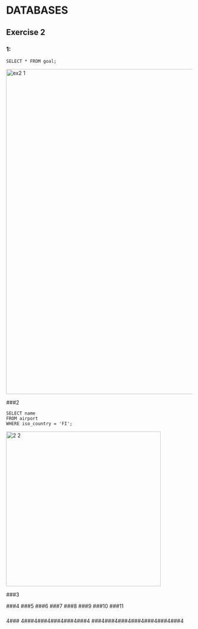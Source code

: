 # DATABASES
## Exercise 2 
### 1:
```
SELECT * FROM goal;
```
<img width="878" alt="ex2 1" src="https://github.com/user-attachments/assets/5ea27fd5-3ab0-4497-949d-db0c2726a509">

###2
```
SELECT name
FROM airport
WHERE iso_country = 'FI';
```
<img width="418" alt="2 2" src="https://github.com/user-attachments/assets/3b385533-1ebd-4d9a-a16e-c494dccd80bb">

###3

###4
###5
###6
###7
###8
###9
###10
###11
###
4###
4###4###4###4###4###4
###4###4###4###4###4###4###4

